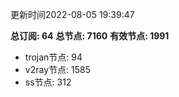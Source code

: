 更新时间2022-08-05 19:39:47

**总订阅: 64**
**总节点: 7160**
**有效节点: 1991**
- trojan节点: 94
- v2ray节点: 1585
- ss节点: 312
